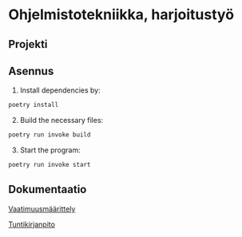 # Ohjelmistotekniikka, harjoitustyö

## Projekti


## Asennus

1. Install dependencies by:

```bash
poetry install
```

2. Build the necessary files:

```bash
poetry run invoke build
```

3. Start the program:

```bash
poetry run invoke start
```
## Dokumentaatio

[Vaatimuusmäärittely](https://github.com/Ahannila/ot-harjoitustyo/blob/master/dokumentaatio/vaatimuusm%C3%A4%C3%A4rittely.md)

[Tuntikirjanpito](https://github.com/Ahannila/ot-harjoitustyo/blob/master/dokumentaatio/tuntikirjanpito.md)





